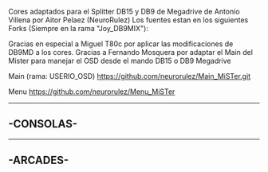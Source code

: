 Cores adaptados para el Splitter DB15 y DB9 de Megadrive de Antonio Villena por Aitor Pelaez (NeuroRulez)
Los fuentes estan en los siguientes Forks (Siempre en la rama "Joy_DB9MIX"):

Gracias en especial a Miguel T80c por aplicar las modificaciones de DB9MD a los cores.
Gracias a Fernando Mosquera por adaptar el Main del Mister para manejar el OSD desde el mando DB15 o DB9 Megadrive

Main (rama: USERIO_OSD)
https://github.com/neurorulez/Main_MiSTer.git 

Menu
https://github.com/neurorulez/Menu_MiSTer

----------
-CONSOLAS-
----------

---------
-ARCADES-
---------
